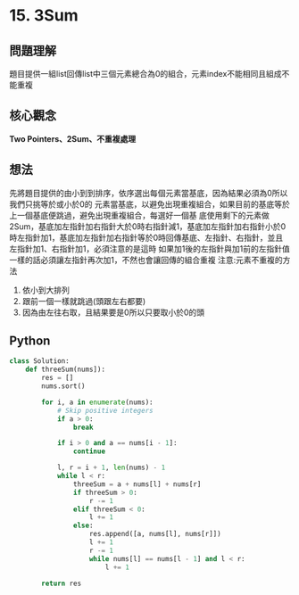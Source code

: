 # 15. 3Sum

## 問題理解
題目提供一組list回傳list中三個元素總合為0的組合，元素index不能相同且組成不能重複

## 核心觀念
**Two Pointers、2Sum、不重複處理**

## 想法
先將題目提供的由小到到排序，依序選出每個元素當基底，因為結果必須為0所以我們只挑等於或小於0的
元素當基底，以避免出現重複組合，如果目前的基底等於上一個基底便跳過，避免出現重複組合，每選好一個基
底使用剩下的元素做2Sum，基底加左指針加右指針大於0時右指針減1，基底加左指針加右指針小於0時左指針加1，基底加左指針加右指針等於0時回傳基底、左指針、右指針，並且左指針加1、右指針加1，必須注意的是這時
如果加1後的左指針與加1前的左指針值一樣的話必須讓左指針再次加1，不然也會讓回傳的組合重複
注意:元素不重複的方法
1. 依小到大排列
2. 跟前一個一樣就跳過(頭跟左右都要)
3. 因為由左往右取，且結果要是0所以只要取小於0的頭
## Python

```python
class Solution:
    def threeSum(nums]):
        res = []
        nums.sort()

        for i, a in enumerate(nums):
            # Skip positive integers
            if a > 0:
                break

            if i > 0 and a == nums[i - 1]:
                continue

            l, r = i + 1, len(nums) - 1
            while l < r:
                threeSum = a + nums[l] + nums[r]
                if threeSum > 0:
                    r -= 1
                elif threeSum < 0:
                    l += 1
                else:
                    res.append([a, nums[l], nums[r]])
                    l += 1
                    r -= 1
                    while nums[l] == nums[l - 1] and l < r:
                        l += 1
                        
        return res
```